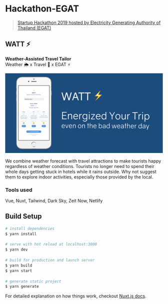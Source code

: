 # Hackathon-EGAT

> [Startup Hackathon 2019 hosted by Electricity Generating Authority of Thailand (EGAT)](https://startuphackathon.wi.th)

## WATT ⚡️

**Weather-Assisted Travel Tailor**  
Weather 🌦 x Travel 🧳 x EGAT ⚡️

![Banner](static/img/hero-banner.png)

We combine weather forecast with travel attractions to make tourists happy regardless of weather conditions.
Tourists no longer need to spend their whole days getting stuck in hotels while it rains outside. Why not suggest them to explore indoor activities, especially those provided by the local.

### Tools used

Vue, Nuxt, Tailwind, Dark Sky, Zeit Now, Netlify

## Build Setup

```bash
# install dependencies
$ yarn install

# serve with hot reload at localhost:3000
$ yarn dev

# build for production and launch server
$ yarn build
$ yarn start

# generate static project
$ yarn generate
```

For detailed explanation on how things work, checkout [Nuxt.js docs](https://nuxtjs.org).
